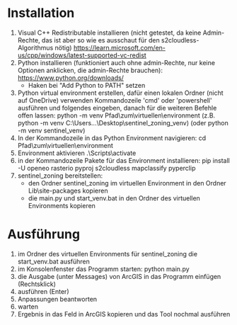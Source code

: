 # Installation
1. Visual C++ Redistributable installieren
   (nicht getestet, da keine Admin-Rechte, das ist aber so wie es ausschaut für den s2cloudless-Algorithmus nötig)
   https://learn.microsoft.com/en-us/cpp/windows/latest-supported-vc-redist
2. Python installieren (funktioniert auch ohne admin-Rechte, nur keine Optionen anklicken, die admin-Rechte brauchen):
   https://www.python.org/downloads/
   - Haken bei "Add Python to PATH" setzen
3. Python virtual environment erstellen, dafür einen lokalen Ordner (nicht auf OneDrive) verwenden
   Kommandozeile 'cmd' oder 'powershell' ausführen und folgendes eingeben, danach für die weiteren Befehle offen lassen:
   python -m venv Pfad\zum\virtuellen\environment
   (z.B. python -m venv C:\Users\...\Desktop\sentinel_zoning_venv)
   (oder python -m venv sentinel_venv)
4. In der Kommandozeile in das Python Environment navigieren:
   cd Pfad\zum\virtuellen\environment
5. Environment aktivieren
   .\Scripts\activate
6. in der Kommandozeile Pakete für das Environment installieren:
   pip install -U openeo rasterio pyproj s2cloudless mapclassify pyperclip
7. sentinel_zoning bereitstellen:
   - den Ordner sentinel_zoning im virtuellen Environment in den Ordner Lib\site-packages kopieren
   - die main.py und start_venv.bat in den Ordner des virtuellen Environments kopieren

# Ausführung
1. im Ordner des virtuellen Environments für sentinel_zoning die start_venv.bat ausführen
2. im Konsolenfenster das Programm starten:
   python main.py
3. die Ausgabe (unter Messages) von ArcGIS in das Programm einfügen (Rechtsklick)
4. ausführen (Enter)
5. Anpassungen beantworten
6. warten
7. Ergebnis in das Feld in ArcGIS kopieren und das Tool nochmal ausführen

